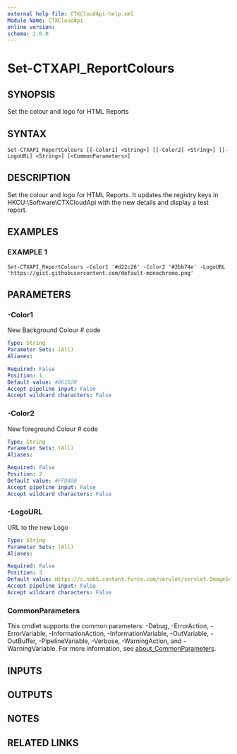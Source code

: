 ```yaml
---
external help file: CTXCloudApi-help.xml
Module Name: CTXCloudApi
online version:
schema: 2.0.0
---
```


# Set-CTXAPI_ReportColours

## SYNOPSIS
Set the colour and logo for HTML Reports

## SYNTAX

```
Set-CTXAPI_ReportColours [[-Color1] <String>] [[-Color2] <String>] [[-LogoURL] <String>] [<CommonParameters>]
```

## DESCRIPTION
Set the colour and logo for HTML Reports.
It updates the registry keys in HKCU:\Software\CTXCloudApi with the new details and display a test report.

## EXAMPLES

### EXAMPLE 1
```
Set-CTXAPI_ReportColours -Color1 '#d22c26' -Color2 '#2bb74e' -LogoURL 'https://gist.githubusercontent.com/default-monochrome.png'
```

## PARAMETERS

### -Color1
New Background Colour # code

```yaml
Type: String
Parameter Sets: (All)
Aliases:

Required: False
Position: 1
Default value: #061820
Accept pipeline input: False
Accept wildcard characters: False
```

### -Color2
New foreground Colour # code

```yaml
Type: String
Parameter Sets: (All)
Aliases:

Required: False
Position: 2
Default value: #FFD400
Accept pipeline input: False
Accept wildcard characters: False
```

### -LogoURL
URL to the new Logo

```yaml
Type: String
Parameter Sets: (All)
Aliases:

Required: False
Position: 3
Default value: Https://c.na65.content.force.com/servlet/servlet.ImageServer?id=0150h000003yYnkAAE&oid=00DE0000000c48tMAA
Accept pipeline input: False
Accept wildcard characters: False
```

### CommonParameters
This cmdlet supports the common parameters: -Debug, -ErrorAction, -ErrorVariable, -InformationAction, -InformationVariable, -OutVariable, -OutBuffer, -PipelineVariable, -Verbose, -WarningAction, and -WarningVariable. For more information, see [about_CommonParameters](http://go.microsoft.com/fwlink/?LinkID=113216).

## INPUTS

## OUTPUTS

## NOTES

## RELATED LINKS
